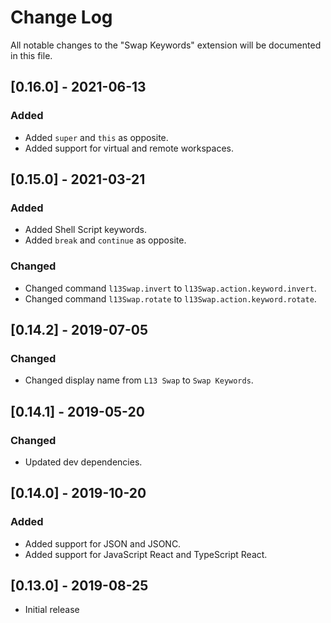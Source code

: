 # Change Log
All notable changes to the "Swap Keywords" extension will be documented in this file.

## [0.16.0] - 2021-06-13

### Added
- Added `super` and `this` as opposite.
- Added support for virtual and remote workspaces.

## [0.15.0] - 2021-03-21

### Added
- Added Shell Script keywords.
- Added `break` and `continue` as opposite.

### Changed
- Changed command `l13Swap.invert` to `l13Swap.action.keyword.invert`.
- Changed command `l13Swap.rotate` to `l13Swap.action.keyword.rotate`.

## [0.14.2] - 2019-07-05

### Changed
- Changed display name from `L13 Swap` to `Swap Keywords`.

## [0.14.1] - 2019-05-20

### Changed
- Updated dev dependencies.

## [0.14.0] - 2019-10-20

### Added
- Added support for JSON and JSONC.
- Added support for JavaScript React and TypeScript React.

## [0.13.0] - 2019-08-25
- Initial release